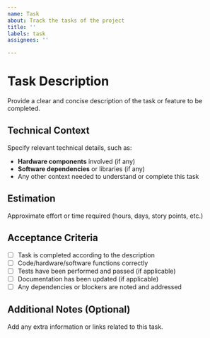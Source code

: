 ```yaml
---
name: Task
about: Track the tasks of the project
title: ''
labels: task
assignees: ''

---
```


# Task Description  
Provide a clear and concise description of the task or feature to be completed.

## Technical Context  
Specify relevant technical details, such as:  
- **Hardware components** involved (if any)  
- **Software dependencies** or libraries (if any)  
- Any other context needed to understand or complete this task

## Estimation  
Approximate effort or time required (hours, days, story points, etc.)

## Acceptance Criteria  
- [ ] Task is completed according to the description  
- [ ] Code/hardware/software functions correctly  
- [ ] Tests have been performed and passed (if applicable)  
- [ ] Documentation has been updated (if applicable)  
- [ ] Any dependencies or blockers are noted and addressed

## Additional Notes (Optional)  
Add any extra information or links related to this task.
